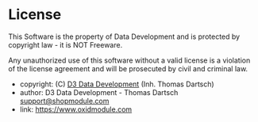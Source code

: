 # License

This Software is the property of Data Development and is protected by copyright law - it is NOT Freeware.

Any unauthorized use of this software without a valid license is a violation of the license agreement and will be prosecuted by civil and criminal law.

- copyright: (C) [D3 Data Development](https://www.d3data.de/) (Inh. Thomas Dartsch)
- author:    D3 Data Development - Thomas Dartsch <support@shopmodule.com>
- link:      https://www.oxidmodule.com
